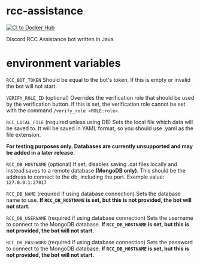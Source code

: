 # rcc-assistance
[![CI to Docker Hub](https://github.com/railchallengecrew/rcc-assistance/actions/workflows/docker-publish.yml/badge.svg?branch=main)](https://github.com/railchallengecrew/rcc-assistance/actions/workflows/docker-publish.yml)

Discord RCC Assistance bot written in Java.

# environment variables
`RCC_BOT_TOKEN` Should be equal to the bot's token. If this is empty or invalid the bot will not start.

`VERIFY_ROLE_ID` (optional) Overrides the verification role that should be used by the verification button. If this is set, the verification role cannot be set with the command `/verify_role <ROLE:role>`.

`RCC_LOCAL_FILE` (required unless using DB) Sets the local file which data will be saved to. It will be saved in YAML format, so you should use .yaml as the file extension.

**For testing purposes only. Databases are currently unsupported and may be added in a later release.**

`RCC_DB_HOSTNAME` (optional) If set, disables saving .dat files locally and instead saves to a remote database **(MongoDB only)**. This should be the address to connect to the db, including the port. Example value: `127.0.0.1:27017`

`RCC_DB_NAME` (required if using database connection) Sets the database name to use. **If `RCC_DB_HOSTNAME` is set, but this is not provided, the bot will not start.**

`RCC_DB_USERNAME` (required if using database connection) Sets the username to connect to the MongoDB database. **If `RCC_DB_HOSTNAME` is set, but this is not provided, the bot will not start.**

`RCC_DB_PASSWORD` (required if using database connection) Sets the password to connect to the MongoDB database. **If `RCC_DB_HOSTNAME` is set, but this is not provided, the bot will not start.**
